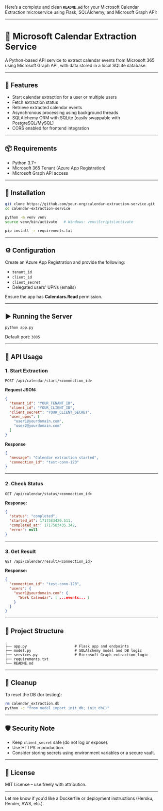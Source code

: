 Here’s a complete and clean **`README.md`** for your Microsoft Calendar Extraction microservice using Flask, SQLAlchemy, and Microsoft Graph API:

---

# 📆 Microsoft Calendar Extraction Service

A Python-based API service to extract calendar events from Microsoft 365 using Microsoft Graph API, with data stored in a local SQLite database.

---

## 🚀 Features

* Start calendar extraction for a user or multiple users
* Fetch extraction status
* Retrieve extracted calendar events
* Asynchronous processing using background threads
* SQLAlchemy ORM with SQLite (easily swappable with PostgreSQL/MySQL)
* CORS enabled for frontend integration

---

## 📦 Requirements

* Python 3.7+
* Microsoft 365 Tenant (Azure App Registration)
* Microsoft Graph API access

---

## 🔧 Installation

```bash
git clone https://github.com/your-org/calendar-extraction-service.git
cd calendar-extraction-service

python -m venv venv
source venv/bin/activate   # Windows: venv\Scripts\activate

pip install -r requirements.txt
```

---

## ⚙️ Configuration

Create an Azure App Registration and provide the following:

* `tenant_id`
* `client_id`
* `client_secret`
* Delegated users' UPNs (emails)

Ensure the app has **Calendars.Read** permission.

---

## ▶️ Running the Server

```bash
python app.py
```

Default port: `3005`

---

## 🧪 API Usage

### 1. **Start Extraction**

```
POST /api/calendar/start/<connection_id>
```

**Request JSON:**

```json
{
  "tenant_id": "YOUR_TENANT_ID",
  "client_id": "YOUR_CLIENT_ID",
  "client_secret": "YOUR_CLIENT_SECRET",
  "user_upns": [
    "user1@yourdomain.com",
    "user2@yourdomain.com"
  ]
}
```

**Response**

```json
{
  "message": "Calendar extraction started",
  "connection_id": "test-conn-123"
}
```

---

### 2. **Check Status**

```
GET /api/calendar/status/<connection_id>
```

**Response:**

```json
{
  "status": "completed",
  "started_at": 1717583420.511,
  "completed_at": 1717583435.342,
  "error": null
}
```

---

### 3. **Get Result**

```
GET /api/calendar/result/<connection_id>
```

**Response:**

```json
{
  "connection_id": "test-conn-123",
  "users": {
    "user1@yourdomain.com": {
      "Work Calendar": [ ...events... ]
    }
  }
}
```

---

## 📁 Project Structure

```
.
├── app.py                      # Flask app and endpoints
├── model.py                    # SQLAlchemy model and DB logic
├── services.py                 # Microsoft Graph extraction logic
├── requirements.txt
└── README.md
```

---

## 🧹 Cleanup

To reset the DB (for testing):

```bash
rm calendar_extraction.db
python -c "from model import init_db; init_db()"
```

---

## 🛡️ Security Note

* Keep `client_secret` safe (do not log or expose).
* Use HTTPS in production.
* Consider storing secrets using environment variables or a secure vault.

---

## 📜 License

MIT License – use freely with attribution.

---

Let me know if you'd like a Dockerfile or deployment instructions (Heroku, Render, AWS, etc.).
